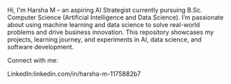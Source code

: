 Hi, I'm Harsha M – an aspiring AI Strategist currently pursuing B.Sc. Computer Science (Artificial Intelligence and Data Science). I’m passionate about using machine learning and data science to solve real-world problems and drive business innovation. This repository showcases my projects, learning journey, and experiments in AI, data science, and software development.

Connect with me:

LinkedIn:linkedin.com/in/harsha-m-1175882b7



